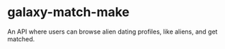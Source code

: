 # galaxy-match-make
An API where users can browse alien dating profiles, like aliens, and get matched.
